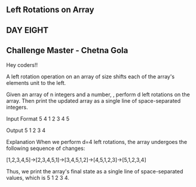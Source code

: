 ## Left Rotations on Array
## DAY EIGHT
## Challenge Master - Chetna Gola

Hey coders!!

A left rotation operation on an array of size  shifts each of the array's elements  unit to the left. 

Given an array of n integers and a number, , perform d left rotations on the array. Then print the updated array as a single line of space-separated integers.

Input Format
5 4
1 2 3 4 5

Output
5 1 2 3 4

Explanation
When we perform d=4 left rotations, the array undergoes the following sequence of changes:

[1,2,3,4,5]->[2,3,4,5,1]->[3,4,5,1,2]->[4,5,1,2,3]->[5,1,2,3,4]

Thus, we print the array's final state as a single line of space-separated values, which is 5 1 2 3 4.